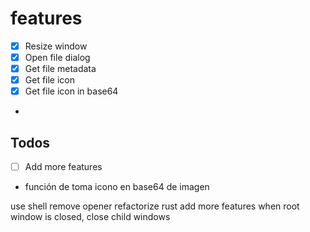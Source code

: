# features

- [x] Resize window
- [x] Open file dialog
- [x] Get file metadata
- [x] Get file icon
- [x] Get file icon in base64
-

## Todos

- [ ] Add more features
- función de toma icono en base64 de imagen

use shell 
remove opener
refactorize rust
add more features
when root window is closed, close child windows
